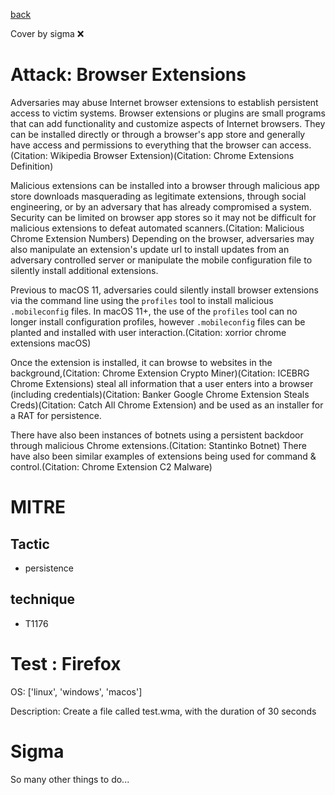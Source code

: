 [back](../index.md)

Cover by sigma :x: 

# Attack: Browser Extensions

 Adversaries may abuse Internet browser extensions to establish persistent access to victim systems. Browser extensions or plugins are small programs that can add functionality and customize aspects of Internet browsers. They can be installed directly or through a browser's app store and generally have access and permissions to everything that the browser can access.(Citation: Wikipedia Browser Extension)(Citation: Chrome Extensions Definition)

Malicious extensions can be installed into a browser through malicious app store downloads masquerading as legitimate extensions, through social engineering, or by an adversary that has already compromised a system. Security can be limited on browser app stores so it may not be difficult for malicious extensions to defeat automated scanners.(Citation: Malicious Chrome Extension Numbers) Depending on the browser, adversaries may also manipulate an extension's update url to install updates from an adversary controlled server or manipulate the mobile configuration file to silently install additional extensions.

Previous to macOS 11, adversaries could silently install browser extensions via the command line using the <code>profiles</code> tool to install malicious <code>.mobileconfig</code> files. In macOS 11+, the use of the <code>profiles</code> tool can no longer install configuration profiles, however <code>.mobileconfig</code> files can be planted and installed with user interaction.(Citation: xorrior chrome extensions macOS)

Once the extension is installed, it can browse to websites in the background,(Citation: Chrome Extension Crypto Miner)(Citation: ICEBRG Chrome Extensions) steal all information that a user enters into a browser (including credentials)(Citation: Banker Google Chrome Extension Steals Creds)(Citation: Catch All Chrome Extension) and be used as an installer for a RAT for persistence.

There have also been instances of botnets using a persistent backdoor through malicious Chrome extensions.(Citation: Stantinko Botnet) There have also been similar examples of extensions being used for command & control.(Citation: Chrome Extension C2 Malware)

# MITRE
## Tactic
  - persistence

## technique
  - T1176

# Test : Firefox

OS: ['linux', 'windows', 'macos']

Description: Create a file called test.wma, with the duration of 30 seconds


# Sigma

 So many other things to do...
